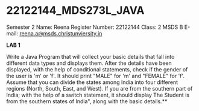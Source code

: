 # 22122144_MDS273L_JAVA
Semester 2
Name: Reena
Register Number: 22122144
Class: 2 MSDS B
E-mail: reena.a@msds.christunviersity.in

**LAB 1**  

Write a Java Program that will collect your basic details that fall into different data types and displays them.
After the details have been displayed, with the help of conditional statements, check if the gender of the user is 'm' or 'f'. It should print "MALE" for 'm' and "FEMALE" for 'f'.
Assume that you can divide the states among India into four different regions (North, South, East, and West). If you are from the southern part of India; with the help of a switch statement, it should display The Student is from the southern states of India", along with the basic details.**
